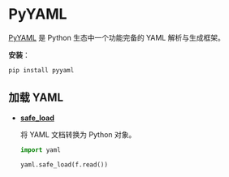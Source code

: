 # PyYAML

[PyYAML](https://github.com/yaml/pyyaml) 是 Python 生态中一个功能完备的 YAML 解析与生成框架。

**安装**：

```sh
pip install pyyaml
```

## 加载 YAML

- [**safe_load**](https://pyyaml.org/wiki/PyYAMLDocumentation#loading-yaml)

  将 YAML 文档转换为 Python 对象。

  ```python
  import yaml
  
  yaml.safe_load(f.read())
  ```

